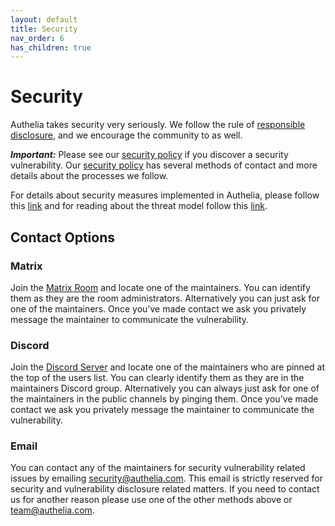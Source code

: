 ```yaml
---
layout: default
title: Security
nav_order: 6
has_children: true
---
```


# Security

Authelia takes security very seriously. We follow the rule of 
[responsible disclosure](https://en.wikipedia.org/wiki/Responsible_disclosure), and we encourage the community to as 
well.

***Important:*** Please see our [security policy](https://github.com/authelia/authelia/security/policy) if you discover
a security vulnerability. Our [security policy](https://github.com/authelia/authelia/security/policy) has several
methods of contact and more details about the processes we follow.

For details about security measures implemented in Authelia, please follow this 
[link](https://www.authelia.com/docs/security/measures.html) and for reading about the threat model follow this 
[link](https://www.authelia.com/docs/security/threat-model.html).

## Contact Options

### Matrix

Join the [Matrix Room](https://riot.im/app/#/room/#authelia:matrix.org) and locate one of the maintainers.
You can identify them as they are the room administrators. Alternatively you can just ask for one of the
maintainers. Once you've made contact we ask you privately message the maintainer to communicate the vulnerability.

### Discord

Join the [Discord Server](https://discord.authelia.com) and locate one of the maintainers who are pinned at the top
of the users list. You can clearly identify them as they are in the maintainers Discord group. Alternatively you can
always just ask for one of the maintainers in the public channels by pinging them. Once you've made contact we ask
you privately message the maintainer to communicate the vulnerability.

### Email

You can contact any of the maintainers for security vulnerability related issues by emailing 
[security@authelia.com](mailto:security@authelia.com). This email is strictly reserved for security and vulnerability
disclosure related matters. If you need to contact us for another reason please use one of the other methods above
or [team@authelia.com](mailto:security@authelia.com).
